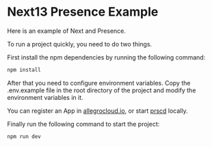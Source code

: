 # Next13 Presence Example

Here is an example of Next and Presence.

To run a project quickly, you need to do two things.

First install the npm dependencies by running the following command:

```bash
npm install
```

After that you need to configure environment variables. Copy the .env.example file in the root directory of the project and modify the environment variables in it.

You can register an App in [allegrocloud.io](https://allegrocloud.io/), or start [prscd](../../prscd/) locally.

Finally run the following command to start the project:

```bash
npm run dev
```